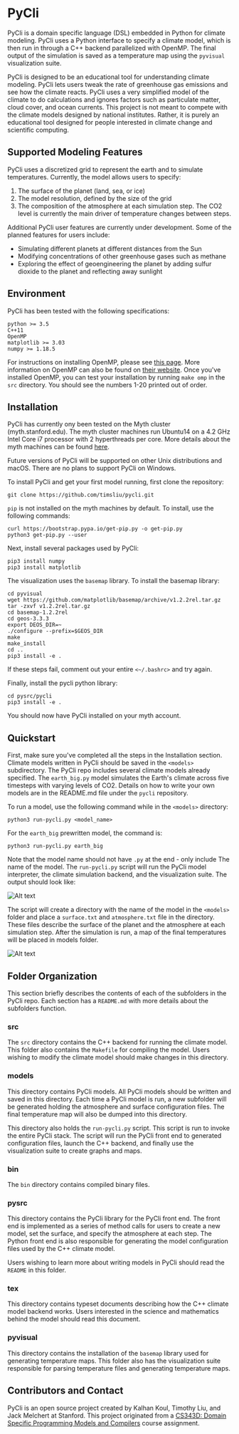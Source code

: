 # PyCli

PyCli is a domain specific language (DSL) embedded in Python for climate
modeling. PyCli uses a Python interface to specify a climate model, which
is then run in through a C++ backend parallelized with OpenMP. The final
output of the simulation is saved as a temperature map using the `pyvisual`
visualization suite.

PyCli is designed to be an educational tool for understanding climate modeling.
PyCli lets users tweak the rate of greenhouse gas emissions and see how the
climate reacts. PyCli uses a very simplified model of the climate to do 
calculations and ignores factors such as particulate matter, cloud cover,
and ocean currents. This project is not meant to compete with the climate
models designed by national institutes. Rather, it is purely an educational
tool designed for people interested in climate change and scientific computing.

## Supported Modeling Features
PyCli uses a discretized grid to represent the earth and to simulate
temperatures. Currently, the model allows users to specify:

1. The surface of the planet (land, sea, or ice)
2. The model resolution, defined by the size of the grid
3. The composition of the atmosphere at each simulation step. The CO2 level is
currently the main driver of temperature changes between steps.

Additional PyCli user features are currently under development. Some of the
planned features for users include:

- Simulating different planets at different distances from the Sun
- Modifying concentrations of other greenhouse gases such as methane
- Exploring the effect of geoengineering the planet by adding sulfur
dioxide to the planet and reflecting away sunlight

## Environment

PyCli has been tested with the following specifications:

```
python >= 3.5
C++11
OpenMP
matplotlib >= 3.03
numpy >= 1.18.5

```

For instructions on installing OpenMP, please see [this page](https://www.geeksforgeeks.org/openmp-introduction-with-installation-guide/). More information on
OpenMP can also be found on [their website](https://www.openmp.org/). Once you've
installed OpenMP, you can test your installation by running `make omp` in the
`src` directory. You should see the numbers 1-20 printed out of order.

## Installation

PyCli has currently ony been tested on the Myth cluster (myth.stanford.edu).
The myth cluster machines run Ubuntu14 on a 4.2 GHz Intel Core i7 processor
with 2 hyperthreads per core. More details about the myth machines can be
found [here](https://ark.intel.com/products/97129/Intel-Core-i7-7700K-Processor-8M-Cache-up-to-4-50-GHz://ark.intel.com/products/97129/Intel-Core-i7-7700K-Processor-8M-Cache-up-to-4-50-GHz-).

Future versions of PyCli will be supported on other Unix distributions and 
macOS. There are no plans to support PyCli on Windows.

To install PyCli and get your first model running, first clone the repository:

```
git clone https://github.com/timsliu/pycli.git
```
 
``pip`` is not installed on the myth machines by default. To install, use the
following commands:

```
curl https://bootstrap.pypa.io/get-pip.py -o get-pip.py
python3 get-pip.py --user
```

Next, install several packages used by PyCli:

```
pip3 install numpy
pip3 install matplotlib
```

The visualization uses the ``basemap`` library. To install the basemap
library:

```
cd pyvisual
wget https://github.com/matplotlib/basemap/archive/v1.2.2rel.tar.gz
tar -zxvf v1.2.2rel.tar.gz
cd basemap-1.2.2rel
cd geos-3.3.3
export DEOS_DIR=~
./configure --prefix=$GEOS_DIR
make
make_install
cd ..
pip3 install -e .
```

If these steps fail, comment out your entire `<~/.bashrc>` and try again. 


Finally, install the pycli python library:

```
cd pysrc/pycli
pip3 install -e .
```

You should now have PyCli installed on your myth account.

## Quickstart

First, make sure you've completed all the steps in the Installation section.
Climate models written in PyCli should be saved in the `<models>` subdirectory.
The PyCli repo includes several climate models already specified. The 
`earth_big.py` model simulates the Earth's climate across five timesteps
with varying levels of CO2. Details on how to write your own models are in the
README.md file under the `pycli` repository.

To run a model, use the following command while in the `<models>` directory:

```
python3 run-pycli.py <model_name>
```

For the `earth_big` prewritten model, the command is:

```
python3 run-pycli.py earth_big
```

Note that the model name should not have `.py` at the end - only include
The name of the model. The `run-pycli.py` script will run the PyCli
model interpreter, the climate simulation backend, and the visualization
suite. The output should look like:


![Alt text](images/run-pycli_out.png?raw=true "Output from running run-pycli.py")


The script will create a directory with the name of the model in
the `<models>` folder and place a `surface.txt` and `atmosphere.txt`
file in the directory. These files describe the surface of the planet and
the atmosphere at each simulation step. After the simulation is run, a map
of the final temperatures will be placed in models folder.

![Alt text](images/earth_big.png?raw=true "Earth Big temperature map")

## Folder Organization
This section briefly describes the contents of each of the subfolders in the
PyCli repo. Each section has a `README.md` with more details about the subfolders
function.

### src
The `src` directory contains the C++ backend for running the climate model.
This folder also contains the `Makefile` for compiling the model. Users wishing
to modify the climate model should make changes in this directory.

### models
This directory contains PyCli models. All PyCli models should be written and
saved in this directory. Each time a PyCli model is run, a new subfolder will
be generated holding the atmosphere and surface configuration files. The final
temperature map will also be dumped into this directory.

This directory also holds the `run-pycli.py` script. This script is run to
invoke the entire PyCli stack. The script will run the PyCli front end to
generated configuration files, launch the C++ backend, and finally use the
visualization suite to create graphs and maps.

### bin
The `bin` directory contains compiled binary files.

### pysrc
This directory contains the PyCli library for the PyCli front end. The front
end is implemented as a series of method calls for users to create a new
model, set the surface, and specify the atmosphere at each step. The Python
front end is also responsible for generating the model configuration files used
by the C++ climate model.

Users wishing to learn more about writing models in PyCli should read the
`README` in this folder.

### tex
This directory contains typeset documents describing how the C++ climate
model backend works. Users interested in the science and mathematics behind
the model should read this document.


### pyvisual
This directory contains the installation of the `basemap` library used for
generating temperature maps. This folder also has the visualization suite
responsible for parsing temperature files and generating temperature maps.


## Contributors and Contact
PyCli is an open source project created by Kalhan Koul, Timothy Liu, and
Jack Melchert at Stanford. This project originated from a [CS343D: Domain Specific
Programming Models and Compilers](https://cs343d.github.io/)  course assignment.
